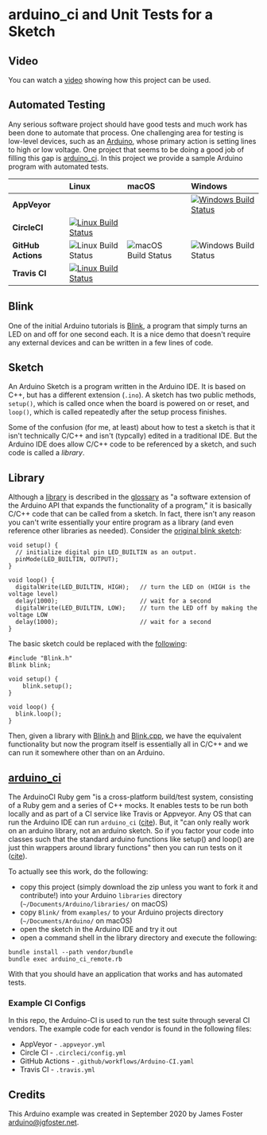 # arduino_ci and Unit Tests for a Sketch

## Video

You can watch a [video](https://youtu.be/vaS4AU_PXQo) showing how this project can be used.

## Automated Testing

Any serious software project should have good tests and much work has been done to automate that process. One challenging area for testing is low-level devices, such as an [Arduino](https://www.arduino.cc/), whose primary action is setting lines to high or low voltage. One project that seems to be doing a good job of filling this gap is [arduino_ci](https://github.com/ianfixes/arduino_ci). In this project we provide a sample Arduino program with automated tests.

 &nbsp;            | Linux | macOS | Windows
-------------------|:------|:------|:--------
**AppVeyor**       |       |       | [![Windows Build Status](https://ci.appveyor.com/api/projects/status/2m0y9wsawprq3i3p?svg=true)](https://ci.appveyor.com/project/prestoncarman/blink)
**CircleCI**       | [![Linux Build Status](https://circleci.com/gh/prestoncarman/Blink/tree/2020-11-10_ci.svg?style=svg)](https://app.circleci.com/pipelines/github/prestoncarman/Blink) | |
**GitHub Actions** | ![Linux Build Status](https://github.com/prestoncarman/Blink/workflows/ubuntu/badge.svg) | ![macOS Build Status](https://github.com/prestoncarman/Blink/workflows/macos/badge.svg) | ![Windows Build Status](https://github.com/prestoncarman/Blink/workflows/windows/badge.svg) 
**Travis CI**      | [![Linux Build Status](https://ci.appveyor.com/api/projects/status/2m0y9wsawprq3i3p?svg=true)](https://ci.appveyor.com/project/prestoncarman/blink) | |


## Blink

One of the initial Arduino tutorials is [Blink](https://www.arduino.cc/en/Tutorial/Blink), a program that simply turns an LED on and off for one second each. It is a nice demo that doesn't require any external devices and can be written in a few lines of code.

## Sketch

An Arduino Sketch is a program written in the Arduino IDE. It is based on C++, but has a different extension (`.ino`). A sketch has two public methods, `setup()`, which is called once when the board is powered on or reset, and `loop()`, which is called repeatedly after the setup process finishes. 

Some of the confusion (for me, at least) about how to test a sketch is that it isn't technically C/C++ and isn't (typcally) edited in a traditional IDE. But the Arduino IDE does allow C/C++ code to be referenced by a sketch, and such code is called a _library_. 

## Library

Although a [library](https://www.arduino.cc/en/main/libraries) is described in the [glossary](https://www.arduino.cc/glossary/en/) as "a software extension of the Arduino API that expands the functionality of a program," it is basically C/C++ code that can be called from a sketch. In fact, there isn't any reason you can't write essentially your entire program as a library (and even reference other libraries as needed). Consider the [original blink sketch](https://www.arduino.cc/en/Tutorial/Blink):

```
void setup() {
  // initialize digital pin LED_BUILTIN as an output.
  pinMode(LED_BUILTIN, OUTPUT);
}

void loop() {
  digitalWrite(LED_BUILTIN, HIGH);   // turn the LED on (HIGH is the voltage level)
  delay(1000);                       // wait for a second
  digitalWrite(LED_BUILTIN, LOW);    // turn the LED off by making the voltage LOW
  delay(1000);                       // wait for a second
}
```

The basic sketch could be replaced with the [following](examples/Blink/Blink.ino): 

```
#include "Blink.h"
Blink blink;

void setup() {
    blink.setup();
}

void loop() {
  blink.loop();
}
```

Then, given a library with [Blink.h](blink.h) and [Blink.cpp](Blink.cpp), we have the equivalent functionality but now the program itself is essentially all in C/C++ and we can run it somewhere other than on an Arduino.

## [arduino_ci](https://github.com/ianfixes/arduino_ci)

The ArduinoCI Ruby gem "is a cross-platform build/test system, consisting of a Ruby gem and a series of C++ mocks. It enables tests to be run both locally and as part of a CI service like Travis or Appveyor. Any OS that can run the Arduino IDE can run `arduino_ci` ([cite](https://github.com/ianfixes/arduino_ci)). But, it "can only really work on an arduino library, not an arduino sketch. So if you factor your code into classes such that the standard arduino functions like setup() and loop() are just thin wrappers around library functions" then you can run tests on it ([cite](https://github.com/ianfixes/arduino_ci/issues/139#issuecomment-613164740)).

To actually see this work, do the following:
  * copy this project (simply download the zip unless you want to fork it and contribute!) into your Arduino `libraries` directory (`~/Documents/Arduino/libraries/` on macOS)
  * copy `Blink/` from `examples/` to your Arduino projects directory (`~/Documents/Arduino/` on macOS)
  * open the sketch in the Arduino IDE and try it out
  * open a command shell in the library directory and execute the following:

  ```
  bundle install --path vendor/bundle
  bundle exec arduino_ci_remote.rb
  ```

With that you should have an application that works and has automated tests.

### Example CI Configs

In this repo, the Arduino-CI is used to run the test suite through several CI vendors.
The example code for each vendor is found in the following files:

* AppVeyor - `.appveyor.yml`
* Circle CI - `.circleci/config.yml`
* GitHub Actions - `.github/workflows/Arduino-CI.yaml`
* Travis CI - `.travis.yml`

## Credits

This Arduino example was created in September 2020 by James Foster <arduino@jgfoster.net>.
